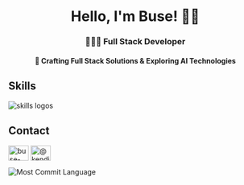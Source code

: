 <h1 align="center"> Hello, I'm Buse! 👋🏻 </h1>
  
  <h3 align="center"> 👩🏻‍💻 Full Stack Developer </h3> 
<h4 align="center"> 🔮 Crafting Full Stack Solutions & Exploring AI Technologies </h4>

## Skills
<img src="https://skillicons.dev/icons?i=java,spring,python,django,js,react,nextjs,c,cpp,firebase,mysql,docker,linux,git,gitlab" alt="skills logos" /> <br>
<p align="center">

## Contact

<a href="https://www.linkedin.com/in/buse-keklik/" target="blank"><img align="center" src="https://raw.githubusercontent.com/rahuldkjain/github-profile-readme-generator/master/src/images/icons/Social/linked-in-alt.svg" alt="buse-keklik" height="30" width="40" /></a>
  <a href="https://busekeklik.medium.com/" target="blank"><img align="center" src="https://raw.githubusercontent.com/rahuldkjain/github-profile-readme-generator/master/src/images/icons/Social/medium.svg" alt="@kendime-notlar" height="30" width="40" style="max-width: 100%;"></a>


<img src="https://visitor-badge.laobi.icu/badge?page_id=busekeklik.busekeklik" alt="Most Commit Language" />
</p>

